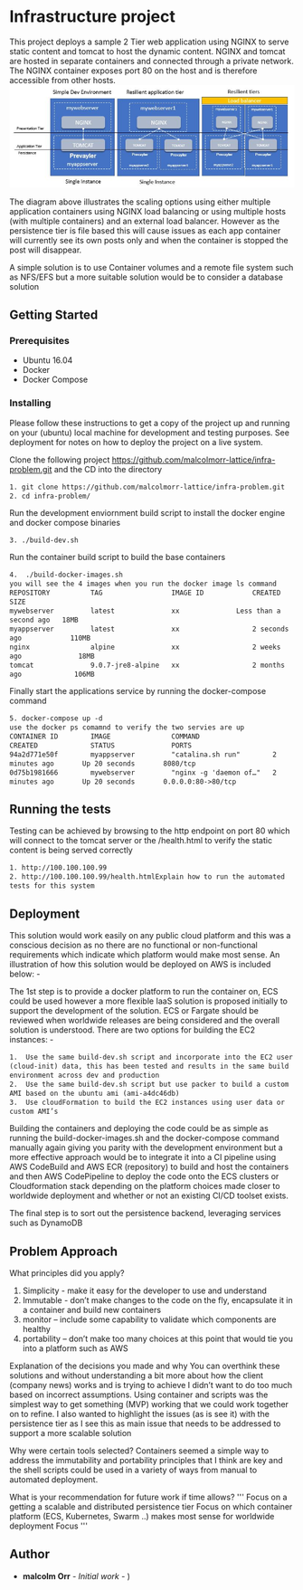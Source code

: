 # Infrastructure project 

This project deploys a sample 2 Tier web application using NGINX to serve static content and tomcat to host the dynamic content. NGINX and tomcat are hosted in separate containers and connected through a private network. The NGINX container exposes port 80 on the host and is therefore accessible from other hosts.
![Screenshot](https://github.com/malcolmorr-lattice/infra-problem/blob/master/images/intro-image.JPG?raw=true)

The diagram above illustrates the scaling options using either multiple application containers using NGINX load balancing or using multiple hosts (with multiple containers) and an external load balancer. However as the persistence tier is file based this will cause issues as each app container will currently see its own posts only and when the container is stopped the post will disappear.

A simple solution is to use Container volumes and a remote file system such as NFS/EFS but a more suitable solution would be to consider a database solution

## Getting Started


### Prerequisites

- Ubuntu 16.04
- Docker
- Docker Compose


### Installing

Please follow  these instructions to get  a copy of the project up and running on your (ubuntu) local machine for development and testing purposes. See deployment for notes on how to deploy the project on a live system.

Clone the following project https://github.com/malcolmorr-lattice/infra-problem.git and the CD into the directory
 ```
1. git clone https://github.com/malcolmorr-lattice/infra-problem.git
2. cd infra-problem/
```
Run the development enviornment build script to install the docker engine and docker compose binaries
```
3. ./build-dev.sh
```
Run the container build script to build the base containers
```
4.  ./build-docker-images.sh  
you will see the 4 images when you run the docker image ls command
REPOSITORY          TAG                 IMAGE ID            CREATED                  SIZE
mywebserver         latest              xx       	    Less than a second ago   18MB
myappserver         latest              xx                  2 seconds ago            110MB
nginx               alpine              xx                  2 weeks ago              18MB
tomcat              9.0.7-jre8-alpine   xx                  2 months ago             106MB
```
Finally start the applications service by running the docker-compose command
```
5. docker-compose up -d 
use the docker ps comamnd to verify the two servies are up
CONTAINER ID        IMAGE               COMMAND                  CREATED             STATUS              PORTS                
94a2d771e50f        myappserver         "catalina.sh run"        2 minutes ago       Up 20 seconds       8080/tcp             
0d75b1981666        mywebserver         "nginx -g 'daemon of…"   2 minutes ago       Up 20 seconds       0.0.0.0:80->80/tcp   
 ```  
## Running the tests

Testing can be achieved by browsing to the http endpoint on port 80 which will connect to the tomcat server or the /health.html to verify the static content is being served correctly

```
1. http://100.100.100.99
2. http://100.100.100.99/health.htmlExplain how to run the automated tests for this system
```
## Deployment

This solution would work easily on any public cloud platform and this was a conscious decision as no there are no functional or non-functional requirements which indicate which platform would make most sense. An illustration of how this solution would be deployed on AWS is included below: -

The 1st step is to provide a docker platform to run the container on, ECS could be used however a more flexible IaaS solution is proposed initially to support the development of the solution. ECS or Fargate should be reviewed when worldwide releases are being considered and the overall solution is understood.  There are two options for building the EC2 instances: -
```
1.	Use the same build-dev.sh script and incorporate into the EC2 user (cloud-init) data, this has been tested and results in the same build environment across dev and production
2.	Use the same build-dev.sh script but use packer to build a custom AMI based on the ubuntu ami (ami-a4dc46db)
3.	Use cloudFormation to build the EC2 instances using user data or custom AMI’s
```
Building the containers and deploying the code could be as simple as running the build-docker-images.sh and the docker-compose command manually again giving you parity with the development environment but a more effective approach would be to integrate it into a CI pipeline using AWS CodeBuild and AWS ECR (repository) to  build and host the containers and then AWS CodePipeline to deploy the code onto the ECS clusters or Cloudformation stack depending on the platform choices made closer to worldwide deployment and whether or not an existing CI/CD toolset exists.

The final step is to sort out the persistence backend, leveraging services such as DynamoDB 

## Problem Approach
What principles did you apply?

1. Simplicity - make it easy for the developer to use and understand
2. Immutable - don’t make changes to the code on the fly, encapsulate it in a container and build new containers
3. monitor – include some capability to validate which components are healthy  
4. portability – don’t make too many choices at this point that would tie you into a platform such as AWS

Explanation of the decisions you made and why
You can overthink these solutions and without understanding a bit more about how the client (company news) works and is trying to achieve I didn’t want to do too much based on incorrect assumptions. Using container and scripts was the simplest way to get something (MVP) working that we could work together on to refine.
I also wanted to highlight the issues (as is see it) with the persistence tier as I see this as main issue that needs to be addressed to support a more scalable solution

Why were certain tools selected?
Containers seemed a simple way to address the immutability and portability principles that I think are key and the shell scripts could be used in a variety of ways from manual to automated deployment.

What is your recommendation for future work if time allows?
'''
Focus on a getting a scalable and distributed persistence tier 
Focus on which container platform (ECS, Kubernetes, Swarm ..) makes most sense for worldwide deployment
Focus 
'''

## Author

* **malcolm Orr** - *Initial work* - )
